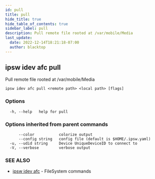 ```yaml
---
id: pull
title: pull
hide_title: true
hide_table_of_contents: true
sidebar_label: pull
description: Pull remote file rooted at /var/mobile/Media
last_update:
  date: 2022-12-14T18:21:18-07:00
  author: blacktop
---
```

## ipsw idev afc pull

Pull remote file rooted at /var/mobile/Media

```
ipsw idev afc pull <remote path> <local path> [flags]
```

### Options

```
  -h, --help   help for pull
```

### Options inherited from parent commands

```
      --color           colorize output
      --config string   config file (default is $HOME/.ipsw.yaml)
  -u, --udid string     Device UniqueDeviceID to connect to
  -V, --verbose         verbose output
```

### SEE ALSO

* [ipsw idev afc](/docs/cli/ipsw/idev/afc)	 - FileSystem commands

